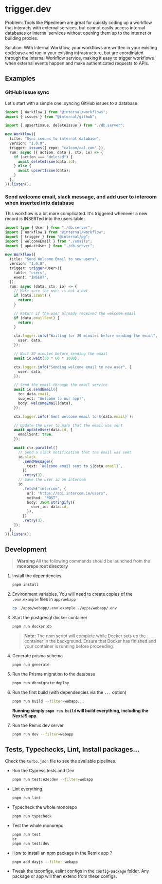 # trigger.dev

Problem: Tools like Pipedream are great for quickly coding up a workflow that interacts with external services, but cannot easily access internal databases or internal services without opening them up to the internet or building proxies.

Solution: With Internal Workflow, your workflows are written in your existing codebase and run in your existing infrastructure, but are coordinated through the Internal Workflow service, making it easy to trigger workflows when external events happen and make authenticated requests to APIs.

## Examples

### GitHub issue sync

Let's start with a simple one: syncing GitHub issues to a database

```typescript
import { Workflow } from "@internal/workflows";
import { issues } from "@internal/github";

import { upsertIssue, deleteIssue } from "./db.server";

new Workflow({
  title: "Sync issues to internal database",
  version: "1.0.0",
  trigger: issues({ repo: "calcom/cal.com" }),
  run: async ({ action, data }, ctx, io) => {
    if (action === "deleted") {
      await deleteIssue(data.id);
    } else {
      await upsertIssue(data);
    }
  },
}).listen();
```

### Send welcome email, slack message, and add user to intercom when inserted into database

This workflow is a bit more complicated. It's triggered whenever a new record is INSERTed into the users table:

```typescript
import type { User } from "./db.server";
import { Workflow } from "@internal/workflow";
import { trigger } from "@internal/pg";
import { welcomeEmail } from "./emails";
import { updateUser } from "./db.server";

new Workflow({
  title: "Send Welcome Email to new users",
  version: "1.0.0",
  trigger: trigger<User>({
    table: "users",
    event: "INSERT",
  }),
  run: async (data, ctx, io) => {
    // Make sure the user is not a bot
    if (data.isBot) {
      return;
    }

    // Return if the user already received the welcome email
    if (data.emailSent) {
      return;
    }

    ctx.logger.info("Waiting for 30 minutes before sending the email", {
      user: data,
    });

    // Wait 30 minutes before sending the email
    await io.wait(30 * 60 * 1000);

    ctx.logger.info("Sending welcome email to new user", {
      user: data,
    });

    // Send the email through the email service
    await io.sendEmail({
      to: data.email,
      subject: "Welcome to our app!",
      body: welcomeEmail(data),
    });

    ctx.logger.info(`Sent welcome email to ${data.email}`);

    // Update the user to mark that the email was sent
    await updateUser(data.id, {
      emailSent: true,
    });

    await ctx.parallel([
      // Send a slack notification that the email was sent
      io.slack
        .sendMessage({
          text: `Welcome email sent to ${data.email}`,
        })
        .retry(3),
      // Save the user id on intercom
      io
        .fetch("intercom", {
          url: "https://api.intercom.io/users",
          method: "POST",
          body: JSON.stringify({
            user_id: data.id,
          }),
        })
        .retry(3),
    ]);
  },
}).listen();
```

## Development

> **Warning**
> All the following commands should be launched from the **monorepo root directory**

1. Install the dependencies.
   ```bash
   pnpm install
   ```
2. Environment variables. You will need to create copies of the `.env.example` files in `app/webapp`
   ```sh
   cp ./apps/webapp/.env.example ./apps/webapp/.env
   ```
3. Start the postgresql docker container

   ```bash
   pnpm run docker:db
   ```

   > **Note:** The npm script will complete while Docker sets up the container in the background. Ensure that Docker has finished and your container is running before proceeding.

4. Generate prisma schema
   ```bash
   pnpm run generate
   ```
5. Run the Prisma migration to the database
   ```bash
   pnpm run db:migrate:deploy
   ```
6. Run the first build (with dependencies via the `...` option)
   ```bash
   pnpm run build --filter=webapp...
   ```
   **Running simply `pnpm run build` will build everything, including the NextJS app.**
7. Run the Remix dev server
   ```bash
   pnpm run dev --filter=webapp
   ```

## Tests, Typechecks, Lint, Install packages...

Check the `turbo.json` file to see the available pipelines.

- Run the Cypress tests and Dev
  ```bash
  pnpm run test:e2e:dev --filter=webapp
  ```
- Lint everything
  ```bash
  pnpm run lint
  ```
- Typecheck the whole monorepo
  ```bash
  pnpm run typecheck
  ```
- Test the whole monorepo
  ```bash
  pnpm run test
  or
  pnpm run test:dev
  ```
- How to install an npm package in the Remix app ?
  ```bash
  pnpm add dayjs --filter webapp
  ```
- Tweak the tsconfigs, eslint configs in the `config-package` folder. Any package or app will then extend from these configs.
